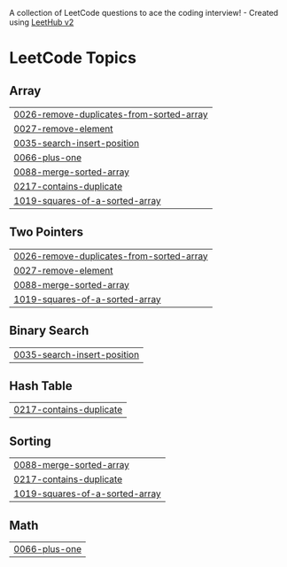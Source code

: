 A collection of LeetCode questions to ace the coding interview! - Created using [LeetHub v2](https://github.com/arunbhardwaj/LeetHub-2.0)
<!---LeetCode Topics Start-->
# LeetCode Topics
## Array
|  |
| ------- |
| [0026-remove-duplicates-from-sorted-array](https://github.com/theharshchavan/LeetCode-DSA-Problems/tree/master/0026-remove-duplicates-from-sorted-array) |
| [0027-remove-element](https://github.com/theharshchavan/LeetCode-DSA-Problems/tree/master/0027-remove-element) |
| [0035-search-insert-position](https://github.com/theharshchavan/LeetCode-DSA-Problems/tree/master/0035-search-insert-position) |
| [0066-plus-one](https://github.com/theharshchavan/LeetCode-DSA-Problems/tree/master/0066-plus-one) |
| [0088-merge-sorted-array](https://github.com/theharshchavan/LeetCode-DSA-Problems/tree/master/0088-merge-sorted-array) |
| [0217-contains-duplicate](https://github.com/theharshchavan/LeetCode-DSA-Problems/tree/master/0217-contains-duplicate) |
| [1019-squares-of-a-sorted-array](https://github.com/theharshchavan/LeetCode-DSA-Problems/tree/master/1019-squares-of-a-sorted-array) |
## Two Pointers
|  |
| ------- |
| [0026-remove-duplicates-from-sorted-array](https://github.com/theharshchavan/LeetCode-DSA-Problems/tree/master/0026-remove-duplicates-from-sorted-array) |
| [0027-remove-element](https://github.com/theharshchavan/LeetCode-DSA-Problems/tree/master/0027-remove-element) |
| [0088-merge-sorted-array](https://github.com/theharshchavan/LeetCode-DSA-Problems/tree/master/0088-merge-sorted-array) |
| [1019-squares-of-a-sorted-array](https://github.com/theharshchavan/LeetCode-DSA-Problems/tree/master/1019-squares-of-a-sorted-array) |
## Binary Search
|  |
| ------- |
| [0035-search-insert-position](https://github.com/theharshchavan/LeetCode-DSA-Problems/tree/master/0035-search-insert-position) |
## Hash Table
|  |
| ------- |
| [0217-contains-duplicate](https://github.com/theharshchavan/LeetCode-DSA-Problems/tree/master/0217-contains-duplicate) |
## Sorting
|  |
| ------- |
| [0088-merge-sorted-array](https://github.com/theharshchavan/LeetCode-DSA-Problems/tree/master/0088-merge-sorted-array) |
| [0217-contains-duplicate](https://github.com/theharshchavan/LeetCode-DSA-Problems/tree/master/0217-contains-duplicate) |
| [1019-squares-of-a-sorted-array](https://github.com/theharshchavan/LeetCode-DSA-Problems/tree/master/1019-squares-of-a-sorted-array) |
## Math
|  |
| ------- |
| [0066-plus-one](https://github.com/theharshchavan/LeetCode-DSA-Problems/tree/master/0066-plus-one) |
<!---LeetCode Topics End-->
